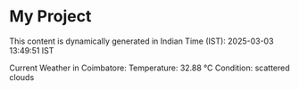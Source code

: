 # My Project

This content is dynamically generated in Indian Time (IST): 2025-03-03 13:49:51 IST


Current Weather in Coimbatore:
Temperature: 32.88 °C
Condition: scattered clouds
